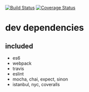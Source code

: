 [![Build Status](https://travis-ci.org/sdleiw/standard-dev-dependencies.svg?branch=master)](https://travis-ci.org/sdleiw/standard-dev-dependencies)
[![Coverage Status](https://coveralls.io/repos/github/sdleiw/standard-dev-dependencies/badge.svg?branch=master)](https://coveralls.io/github/sdleiw/standard-dev-dependencies?branch=master)

dev dependencies
====

included
---

- es6
- webpack
- travis
- eslint
- mocha, chai, expect, sinon
- istanbul, nyc, coveralls
